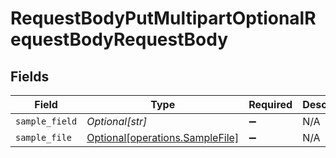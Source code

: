 # RequestBodyPutMultipartOptionalRequestBodyRequestBody


## Fields

| Field                                                                    | Type                                                                     | Required                                                                 | Description                                                              |
| ------------------------------------------------------------------------ | ------------------------------------------------------------------------ | ------------------------------------------------------------------------ | ------------------------------------------------------------------------ |
| `sample_field`                                                           | *Optional[str]*                                                          | :heavy_minus_sign:                                                       | N/A                                                                      |
| `sample_file`                                                            | [Optional[operations.SampleFile]](../../models/operations/samplefile.md) | :heavy_minus_sign:                                                       | N/A                                                                      |
